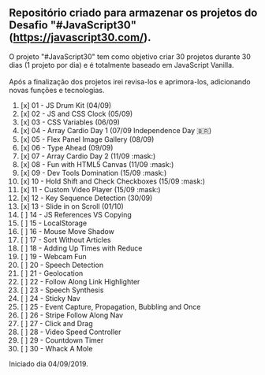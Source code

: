 ## Repositório criado para armazenar os projetos do Desafio "#JavaScript30" (https://javascript30.com/).<br/>
O projeto "#JavaScript30" tem como objetivo criar 30 projetos durante 30 dias (1 projeto por dia) e é totalmente baseado em JavaScript Vanilla.<br/>
<br/>
Após a finalização dos projetos irei revisa-los e aprimora-los, adicionando novas funções e tecnologias.

<ol>
<li>[x] 01 - JS Drum Kit (04/09)</li>
<li>[x] 02 - JS and CSS Clock (05/09)</li>
<li>[x] 03 - CSS Variables (06/09)</li>
<li>[x] 04 - Array Cardio Day 1 (07/09 Independence Day 🇧🇷)</li>
<li>[x] 05 - Flex Panel Image Gallery (08/09)</li>
<li>[x] 06 - Type Ahead (09/09)</li>
<li>[x] 07 - Array Cardio Day 2 (11/09 :mask:)</li>
<li>[x] 08 - Fun with HTML5 Canvas (11/09 :mask:)</li>
<li>[x] 09 - Dev Tools Domination (15/09 :mask:)</li>
<li>[x] 10 - Hold Shift and Check Checkboxes (15/09 :mask:)</li>
<li>[x] 11 - Custom Video Player (15/09 :mask:)</li>
<li>[x] 12 - Key Sequence Detection (30/09)</li>
<li>[x] 13 - Slide in on Scroll (01/10)</li>
<li>[ ] 14 - JS References VS Copying</li>
<li>[ ] 15 - LocalStorage</li>
<li>[ ] 16 - Mouse Move Shadow</li>
<li>[ ] 17 - Sort Without Articles</li>
<li>[ ] 18 - Adding Up Times with Reduce</li>
<li>[ ] 19 - Webcam Fun</li>
<li>[ ] 20 - Speech Detection</li>
<li>[ ] 21 - Geolocation</li>
<li>[ ] 22 - Follow Along Link Highlighter</li>
<li>[ ] 23 - Speech Synthesis</li>
<li>[ ] 24 - Sticky Nav</li>
<li>[ ] 25 - Event Capture, Propagation, Bubbling and Once</li>
<li>[ ] 26 - Stripe Follow Along Nav</li>
<li>[ ] 27 - Click and Drag</li>
<li>[ ] 28 - Video Speed Controller</li>
<li>[ ] 29 - Countdown Timer</li>
<li>[ ] 30 - Whack A Mole</li>
</ol>

Iniciado dia 04/09/2019.
